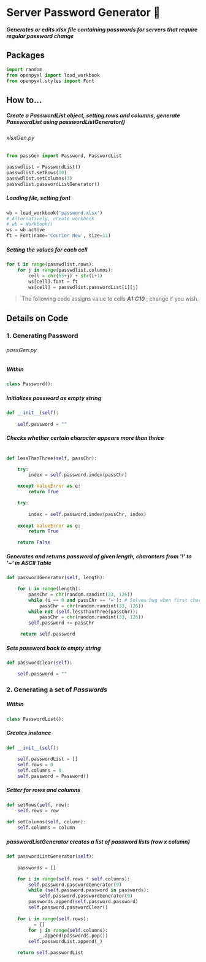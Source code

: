 # Server Password Generator :page_with_curl:

**_Generates or edits xlsx file containing passwords for servers that require regular password change_**

## Packages

```python
import random
from openpyxl import load_workbook
from openpyxl.styles import Font
```

## How to...

##### Create a PasswordList object, setting rows and columns, generate PasswordList using passwordListGenerator()

###### xlsxGen.py

```python
from passGen import Password, PasswordList

passwdlist = PasswordList()
passwdlist.setRows(10)
passwdlist.setColumns(3)
passwdlist.passwordListGenerator()
```

##### Loading file, setting font

```python
wb = load_workbook('password.xlsx')
# Alternatively, create workbook
# wb = Workbook() 
ws = wb.active
ft = Font(name='Courier New', size=11)
```

##### Setting the values for each cell

```python
for i in range(passwdlist.rows):
    for j in range(passwdlist.columns):
        cell = chr(65+j) + str(i+1)   
        ws[cell].font = ft
        ws[cell] = passwdlist.passwordList[i][j]
```

> The following code assigns value to cells ****_A1:C10_**** ; change if you wish.

## Details on Code

### 1. Generating Password

###### passGen.py

##### Within

```python
class Password():
```

##### Initializes password as empty string

```python
def __init__(self):
  
    self.password = ""
```

##### Checks whether certain character appears more than thrice

```python

def lessThanThree(self, passChr):

    try:
        index = self.password.index(passChr)

    except ValueError as e:
        return True

    try:
      
        index = self.password.index(passChr, index)
  
    except ValueError as e:
        return True

    return False
```

##### Generates and returns password of given _length_, characters from ***'!'*** to ***'~'*** in ASCII Table

```python
def passwordGenerator(self, length):

    for i in range(length):
        passChr = chr(random.randint(33, 126))
        while (i == 0 and passChr == '='): # Solves bug when first character is '='
            passChr = chr(random.randint(33, 126))
        while not (self.lessThanThree(passChr)):
            passChr = chr(random.randint(33, 126))
        self.password += passChr

     return self.password

```

##### Sets password back to empty string

```python
def passwordClear(self):

    self.password = ""
```

### 2. Generating a set of _Passwords_

##### Within

```python
class PasswordList():
```

##### Creates instance

```python
def __init__(self):
    
    self.passwordList = []
    self.rows = 0    
    self.columns = 0
    self.password = Password()

```

##### Setter for _rows_ and _columns_

```python
def setRows(self, row):
    self.rows = row
  
def setColumns(self, column):
    self.columns = column
```

##### passwordListGenerator creates a list of password lists (row x column)

```python
def passwordListGenerator(self):
    
    passwords = []

    for i in range(self.rows * self.columns):
        self.password.passwordGenerator(9)
        while (self.password.password in passwords):
            self.password.passwordGenerator(9)
        passwords.append(self.password.password)
        self.password.passwordClear()
    
    for i in range(self.rows):
        _ = []
        for j in range(self.columns):
            _.append(passwords.pop())
        self.passwordList.append(_)

    return self.passwordList
```
